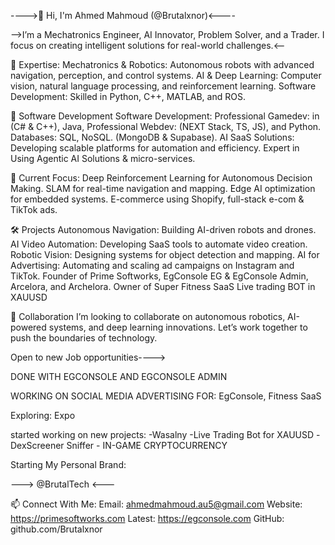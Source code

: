 ---->👋 Hi, I'm Ahmed Mahmoud (@Brutalxnor)<----

-->I’m a Mechatronics Engineer, AI Innovator, Problem Solver, and a Trader. I focus on creating intelligent solutions for real-world challenges.<--

🚀 Expertise:
Mechatronics & Robotics: Autonomous robots with advanced navigation, perception, and control systems.
AI & Deep Learning: Computer vision, natural language processing, and reinforcement learning.
Software Development: Skilled in Python, C++, MATLAB, and ROS.

🌟 Software Development
Software Development: Professional Gamedev: in (C# & C++), Java, Professional Webdev: (NEXT Stack, TS, JS), and Python.
Databases: SQL, NoSQL. (MongoDB & Supabase).
AI SaaS Solutions: Developing scalable platforms for automation and efficiency.
Expert in Using Agentic AI Solutions & micro-services.

🌱 Current Focus:
Deep Reinforcement Learning for Autonomous Decision Making.
SLAM for real-time navigation and mapping.
Edge AI optimization for embedded systems.
E-commerce using Shopify, full-stack e-com & TikTok ads.



🛠️ Projects
Autonomous Navigation: Building AI-driven robots and drones.
AI Video Automation: Developing SaaS tools to automate video creation.
Robotic Vision: Designing systems for object detection and mapping.
AI for Advertising: Automating and scaling ad campaigns on Instagram and TikTok.
Founder of Prime Softworks, EgConsole EG & EgConsole Admin, Arcelora, and Archelora.
Owner of Super Fitness SaaS
Live trading BOT in XAUUSD

🤝 Collaboration
I’m looking to collaborate on autonomous robotics, AI-powered systems, and deep learning innovations. Let’s work together to push the boundaries of technology.

Open to new Job opportunities---->

DONE WITH EGCONSOLE AND EGCONSOLE ADMIN

WORKING ON SOCIAL MEDIA ADVERTISING FOR:
EgConsole, Fitness SaaS

Exploring: Expo

started working on new projects: 
-Wasalny -Live Trading Bot for XAUUSD -DexScreener Sniffer - IN-GAME CRYPTOCURRENCY

Starting My Personal Brand:

 ---> @BrutalTech <---

📫 Connect With Me:
Email: ahmedmahmoud.au5@gmail.com
Website: https://primesoftworks.com
Latest: https://egconsole.com
GitHub: github.com/Brutalxnor

